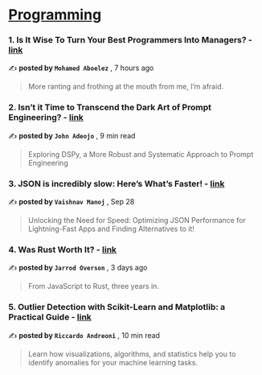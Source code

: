 
<h1><a href=https://medium.com/tag/programming/recommended target="_blank" rel="noopener noreferrer">Programming</a></h1>
<h3>1. Is It Wise To Turn Your Best Programmers Into Managers? - <a href=https://medium.com/@mohaboelez/is-it-wise-to-turn-your-best-programmers-into-managers-0d7c7dc05ea5?source=tag_recommended_feed---------0-84----------programming----------4e79cb46_417f_444c_b20c_6c2d63c5c170------- target="_blank" rel="noopener noreferrer">link</a></h3>

✍️ **posted by `Mohamed Aboelez`** <date> , 7 hours ago</date>

<blockquote>More ranting and frothing at the mouth from me, I’m afraid.</blockquote>

<h3>2. Isn’t it Time to Transcend the Dark Art of Prompt Engineering? - <a href=https://medium.com/ai-mind-labs/isnt-it-time-to-transcend-the-dark-art-of-prompt-engineering-5e50ee216853?source=tag_recommended_feed---------1-107----------programming----------4e79cb46_417f_444c_b20c_6c2d63c5c170------- target="_blank" rel="noopener noreferrer">link</a></h3>

✍️ **posted by `John Adeojo`** <date> , 9 min read</date>

<blockquote>Exploring DSPy, a More Robust and Systematic Approach to Prompt Engineering</blockquote>

<h3>3. JSON is incredibly slow: Here’s What’s Faster! - <a href=https://medium.com/data-science-community-srm/json-is-incredibly-slow-heres-what-s-faster-ca35d5aaf9e8?source=tag_recommended_feed---------2-85----------programming----------4e79cb46_417f_444c_b20c_6c2d63c5c170------- target="_blank" rel="noopener noreferrer">link</a></h3>

✍️ **posted by `Vaishnav Manoj`** <date> , Sep 28</date>

<blockquote>Unlocking the Need for Speed: Optimizing JSON Performance for Lightning-Fast Apps and Finding Alternatives to it!</blockquote>

<h3>4. Was Rust Worth It? - <a href=https://medium.com/@jsoverson/was-rust-worth-it-f43d171fb1b3?source=tag_recommended_feed---------3-84----------programming----------4e79cb46_417f_444c_b20c_6c2d63c5c170------- target="_blank" rel="noopener noreferrer">link</a></h3>

✍️ **posted by `Jarrod Overson`** <date> , 3 days ago</date>

<blockquote>From JavaScript to Rust, three years in.</blockquote>

<h3>5. Outlier Detection with Scikit-Learn and Matplotlib: a Practical Guide - <a href=https://medium.com/towards-data-science/outlier-detection-with-scikit-learn-and-matplotlib-a-practical-guide-382d1411b8ec?source=tag_recommended_feed---------4-107----------programming----------4e79cb46_417f_444c_b20c_6c2d63c5c170------- target="_blank" rel="noopener noreferrer">link</a></h3>

✍️ **posted by `Riccardo Andreoni`** <date> , 10 min read</date>

<blockquote>Learn how visualizations, algorithms, and statistics help you to identify anomalies for your machine learning tasks.</blockquote>

